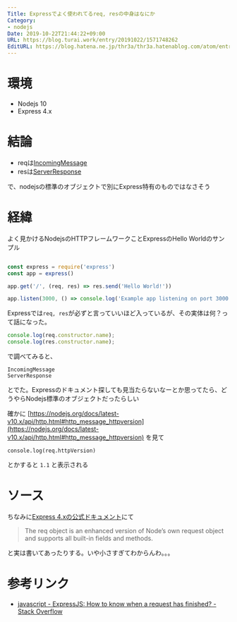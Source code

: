 ```yaml
---
Title: Expressでよく使われてるreq, resの中身はなにか
Category:
- nodejs
Date: 2019-10-22T21:44:22+09:00
URL: https://blog.turai.work/entry/20191022/1571748262
EditURL: https://blog.hatena.ne.jp/thr3a/thr3a.hatenablog.com/atom/entry/26006613453964193
---
```


# 環境

- Nodejs 10
- Express 4.x

# 結論

- reqは[IncomingMessage](https://nodejs.org/api/http.html#http_class_http_incomingmessage)
- resは[ServerResponse](https://nodejs.org/api/http.html#http_class_http_serverresponse)

で、nodejsの標準のオブジェクトで別にExpress特有のものではなさそう

# 経緯

よく見かけるNodejsのHTTPフレームワークことExpressのHello Worldのサンプル

```javascript

const express = require('express')
const app = express()

app.get('/', (req, res) => res.send('Hello World!'))

app.listen(3000, () => console.log('Example app listening on port 3000!'))
```

Expressでは`req, res`が必ずと言っていいほど入っているが、その実体は何？って話になった。

```javascript
console.log(req.constructor.name);
console.log(res.constructor.name);
```

で調べてみると、

```
IncomingMessage
ServerResponse
```

とでた。Expressのドキュメント探しても見当たらないなーとか思ってたら、どうやらNodejs標準のオブジェクトだったらしい

確かに [https://nodejs.org/docs/latest-v10.x/api/http.html#http_message_httpversion](https://nodejs.org/docs/latest-v10.x/api/http.html#http_message_httpversion) を見て

```
console.log(req.httpVersion)
```

とかすると `1.1` と表示される

# ソース

ちなみに[Express 4.xの公式ドキュメント](https://expressjs.com/en/4x/api.html#req)にて

> The req object is an enhanced version of Node’s own request object and supports all built-in fields and methods.

と実は書いてあったりする。いや小さすぎてわからんわ。。。

# 参考リンク

- [javascript - ExpressJS: How to know when a request has finished? - Stack Overflow](https://stackoverflow.com/questions/7062885/expressjs-how-to-know-when-a-request-has-finished)
